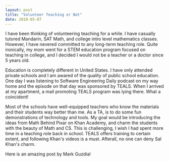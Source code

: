 ```yaml
---
layout: post
title: "Volunteer Teaching or Not"
date: 2018-05-07
---
```


I have been thinking of volunteering teaching for a while. I have casually tutored Mandarin, SAT Math, and college intro level mathematics classes. However, I have nevered committed to any long-term teaching role. Quite ironically, my mom went for a STEM education program focused on teaching in college, and I decided I would not be a teacher or a doctor since 5 years old.

Education is completely different in United States. I have only attended private schools and I am awared of the quality of public school education. One day I was listening to <a ref="https://softwareengineeringdaily.com/">Software Engineering Daily podcast</a> on my way home and the episode on that day was sponsored by TEALS. When I arrived at my apartment, a mail promoting TEALS program was lying there. What a coincident!

Most of the schools have well-equipped teachers who know the materials and their students way better than me. As a TA, is to do some fun demonstrations of technology and tools. My goal would be introducing the ideas from Math Behind Pixar on Khan Academy, and charm the students with the beauty of Math and CS. This is challenging, I wish I had spent more time in a teaching role back in school. TEALS offers training to certain extent, and following Khan's videos is a must. Afterall, no one can deny Sal Khan's charm.

<a ref="https://computinged.wordpress.com/">Here is an amazing post by Mark Guzdial</a>
